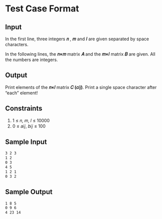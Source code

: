 # Test Case Format

## Input

In the first line, three integers **𝑛** , **𝑚** and **𝑙** are given separated by space characters.

In the following lines, the **𝑛×𝑚**  matrix **𝐴** and the **𝑚×𝑙** matrix **𝐵** are given. All the numbers are integers.

## Output

Print elements of the **𝑛×𝑙** matrix **𝐶 (𝑐𝑖𝑗)**. Print a single space character after “each” element!

## Constraints

1. 1 ≤ 𝑛, 𝑚, 𝑙 ≤ 10000
2. 0 ≤ 𝑎𝑖𝑗, 𝑏𝑖𝑗 ≤ 100

## Sample Input

```txt
3 2 3
1 2
0 3
4 5
1 2 1
0 3 2
```

## Sample Output

```txt
1 8 5 
0 9 6 
4 23 14 
```
